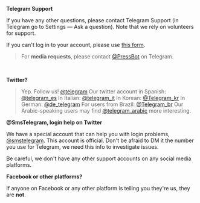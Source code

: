 **Telegram Support**

If you have any other questions, please contact Telegram Support (in Telegram go to Settings — Ask a question). Note that we rely on volunteers for support.

If you can't log in to your account, please use [this form](https://telegram.org/support).

> For **media requests**, please contact [@PressBot](https://t.me/pressbot) on Telegram.
<br>

**Twitter?**
> Yep. Follow us! [@telegram](https://twitter.com/telegram)
Our twitter account in Spanish: [@telegram_es](https://twitter.com/telegram_es)
In Italian: [@telegram_it](https://twitter.com/telegram_it)
In Korean: [@Telegram_kr](https://twitter.com/telegram_kr)
In German: [@de_telegram](https://twitter.com/de_telegram)
For users from Brazil: [@Telegram_br](https://twitter.com/telegram_br)
Our Arabic-speaking users may find [@telegram_arabic](https://twitter.com/telegram_arabic) more interesting.

**@SmsTelegram, login help on Twitter**

We have a special account that can help you with login problems, [@smstelegram](). This account is official. Don't be afraid to DM it the number you use for Telegram, we need this info to investigate issues.

Be careful, we don't have any other support accounts on any social media platforms.

**Facebook or other platforms?**

If anyone on Facebook or any other platform is telling you they're us, they are **not**.
